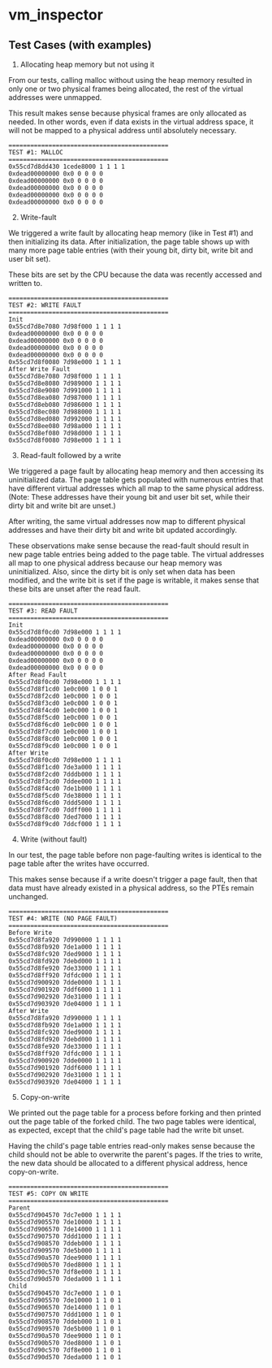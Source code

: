 # vm\_inspector

## Test Cases (with examples)
1. Allocating heap memory but not using it

From our tests, calling malloc without using the heap memory resulted in only one or two physical
frames being allocated, the rest of the virtual addresses were unmapped.

This result makes sense because physical frames are only allocated as needed.
In other words, even if data exists in the virtual address space, it will not be mapped
to a physical address until absolutely necessary.

```
============================================
TEST #1: MALLOC
============================================
0x55cd7d8dd430 1cede8000 1 1 1 1
0xdead00000000 0x0 0 0 0 0
0xdead00000000 0x0 0 0 0 0
0xdead00000000 0x0 0 0 0 0
0xdead00000000 0x0 0 0 0 0
0xdead00000000 0x0 0 0 0 0
```


2. Write-fault

We triggered a write fault by allocating heap memory (like in Test #1) and then initializing its
data. After initialization, the page table shows up with many more page table entries (with their
young bit, dirty bit, write bit and user bit set).

These bits are set by the CPU because the data was recently accessed and written to.

```
============================================
TEST #2: WRITE FAULT
============================================
Init
0x55cd7d8e7080 7d98f000 1 1 1 1
0xdead00000000 0x0 0 0 0 0
0xdead00000000 0x0 0 0 0 0
0xdead00000000 0x0 0 0 0 0
0xdead00000000 0x0 0 0 0 0
0x55cd7d8f0080 7d98e000 1 1 1 1
After Write Fault
0x55cd7d8e7080 7d98f000 1 1 1 1
0x55cd7d8e8080 7d989000 1 1 1 1
0x55cd7d8e9080 7d991000 1 1 1 1
0x55cd7d8ea080 7d987000 1 1 1 1
0x55cd7d8eb080 7d986000 1 1 1 1
0x55cd7d8ec080 7d988000 1 1 1 1
0x55cd7d8ed080 7d992000 1 1 1 1
0x55cd7d8ee080 7d98a000 1 1 1 1
0x55cd7d8ef080 7d98d000 1 1 1 1
0x55cd7d8f0080 7d98e000 1 1 1 1
```


3. Read-fault followed by a write

We triggered a page fault by allocating heap memory and then accessing its uninitialized data.
The page table gets populated with numerous entries that have different virtual addresses which
all map to the same physical address.
(Note: These addresses have their young bit and user bit set, while their dirty bit and write bit are unset.)

After writing, the same virtual addresses now map to different physical addresses and have their
dirty bit and write bit updated accordingly.


These observations make sense because the read-fault should result in new page table entries
being added to the page table. The virtual addresses all map to one physical address because
our heap memory was uninitialized. Also, since the dirty bit is only set when data has been modified,
and the write bit is set if the page is writable, it makes sense that these bits are unset
after the read fault.
```
============================================
TEST #3: READ FAULT
============================================
Init
0x55cd7d8f0cd0 7d98e000 1 1 1 1
0xdead00000000 0x0 0 0 0 0
0xdead00000000 0x0 0 0 0 0
0xdead00000000 0x0 0 0 0 0
0xdead00000000 0x0 0 0 0 0
0xdead00000000 0x0 0 0 0 0
After Read Fault
0x55cd7d8f0cd0 7d98e000 1 1 1 1
0x55cd7d8f1cd0 1e0c000 1 0 0 1
0x55cd7d8f2cd0 1e0c000 1 0 0 1
0x55cd7d8f3cd0 1e0c000 1 0 0 1
0x55cd7d8f4cd0 1e0c000 1 0 0 1
0x55cd7d8f5cd0 1e0c000 1 0 0 1
0x55cd7d8f6cd0 1e0c000 1 0 0 1
0x55cd7d8f7cd0 1e0c000 1 0 0 1
0x55cd7d8f8cd0 1e0c000 1 0 0 1
0x55cd7d8f9cd0 1e0c000 1 0 0 1
After Write
0x55cd7d8f0cd0 7d98e000 1 1 1 1
0x55cd7d8f1cd0 7de3a000 1 1 1 1
0x55cd7d8f2cd0 7dddb000 1 1 1 1
0x55cd7d8f3cd0 7ddee000 1 1 1 1
0x55cd7d8f4cd0 7de1b000 1 1 1 1
0x55cd7d8f5cd0 7de38000 1 1 1 1
0x55cd7d8f6cd0 7ddd5000 1 1 1 1
0x55cd7d8f7cd0 7ddff000 1 1 1 1
0x55cd7d8f8cd0 7ded7000 1 1 1 1
0x55cd7d8f9cd0 7ddcf000 1 1 1 1
```

4. Write (without fault)

In our test, the page table before non page-faulting writes is identical to the page table
after the writes have occurred.

This makes sense because if a write doesn't trigger a page fault, then that data must
have already existed in a physical address, so the PTEs remain unchanged.
```
============================================
TEST #4: WRITE (NO PAGE FAULT)
============================================
Before Write
0x55cd7d8fa920 7d990000 1 1 1 1
0x55cd7d8fb920 7de1a000 1 1 1 1
0x55cd7d8fc920 7ded9000 1 1 1 1
0x55cd7d8fd920 7debd000 1 1 1 1
0x55cd7d8fe920 7de33000 1 1 1 1
0x55cd7d8ff920 7dfdc000 1 1 1 1
0x55cd7d900920 7dde0000 1 1 1 1
0x55cd7d901920 7ddf6000 1 1 1 1
0x55cd7d902920 7de31000 1 1 1 1
0x55cd7d903920 7de04000 1 1 1 1
After Write
0x55cd7d8fa920 7d990000 1 1 1 1
0x55cd7d8fb920 7de1a000 1 1 1 1
0x55cd7d8fc920 7ded9000 1 1 1 1
0x55cd7d8fd920 7debd000 1 1 1 1
0x55cd7d8fe920 7de33000 1 1 1 1
0x55cd7d8ff920 7dfdc000 1 1 1 1
0x55cd7d900920 7dde0000 1 1 1 1
0x55cd7d901920 7ddf6000 1 1 1 1
0x55cd7d902920 7de31000 1 1 1 1
0x55cd7d903920 7de04000 1 1 1 1
```

5. Copy-on-write

We printed out the page table for a process before forking and then printed out
the page table of the forked child. The two page tables were identical, as expected,
except that the child's page table had the write bit unset.

Having the child's page table entries read-only makes sense because the child should
not be able to overwrite the parent's pages. If the tries to write, the new data
should be allocated to a different physical address, hence copy-on-write.
```
============================================
TEST #5: COPY ON WRITE
============================================
Parent
0x55cd7d904570 7dc7e000 1 1 1 1
0x55cd7d905570 7de10000 1 1 1 1
0x55cd7d906570 7de14000 1 1 1 1
0x55cd7d907570 7ddd1000 1 1 1 1
0x55cd7d908570 7ddeb000 1 1 1 1
0x55cd7d909570 7de5b000 1 1 1 1
0x55cd7d90a570 7dee9000 1 1 1 1
0x55cd7d90b570 7ded8000 1 1 1 1
0x55cd7d90c570 7df8e000 1 1 1 1
0x55cd7d90d570 7deda000 1 1 1 1
Child
0x55cd7d904570 7dc7e000 1 1 0 1
0x55cd7d905570 7de10000 1 1 0 1
0x55cd7d906570 7de14000 1 1 0 1
0x55cd7d907570 7ddd1000 1 1 0 1
0x55cd7d908570 7ddeb000 1 1 0 1
0x55cd7d909570 7de5b000 1 1 0 1
0x55cd7d90a570 7dee9000 1 1 0 1
0x55cd7d90b570 7ded8000 1 1 0 1
0x55cd7d90c570 7df8e000 1 1 0 1
0x55cd7d90d570 7deda000 1 1 0 1
```
